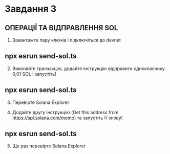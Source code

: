 <!-- @format -->

# Завдання 3

## ОПЕРАЦІЇ ТА ВІДПРАВЛЕННЯ SOL

1. Завантажте пару ключів і підключіться до devnet

## npx esrun send-sol.ts

2. Виконайте транзакцію, додайте інструкцію відправити однокласнику 0,01 SOL і запустіть!

## npx esrun send-sol.ts

3. Перевірте Solana Explorer

4. Додайте другу інструкцію (Get this address from https://spl.solana.com/memo) та запустіть її знову!

## npx esrun send-sol.ts

5. Ще раз перевірте Solana Explorer
